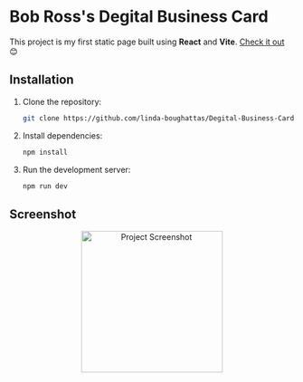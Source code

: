 # Bob Ross's Degital Business Card

This project is my first static page built using **React** and **Vite**.
[Check it out](https://degitbuscard.netlify.app/) 😊

## Installation

1. Clone the repository:

   ```bash
   git clone https://github.com/linda-boughattas/Degital-Business-Card.git
   ```
2. Install dependencies:

   ```bash
   npm install
   ```
3. Run the development server:

   ```bash
   npm run dev
   ```

## Screenshot
<p align="center">
  <img src="https://github.com/user-attachments/assets/ba38367f-b22d-4f43-89bb-51fd5dd28b49" alt="Project Screenshot" width="250">
</p>
